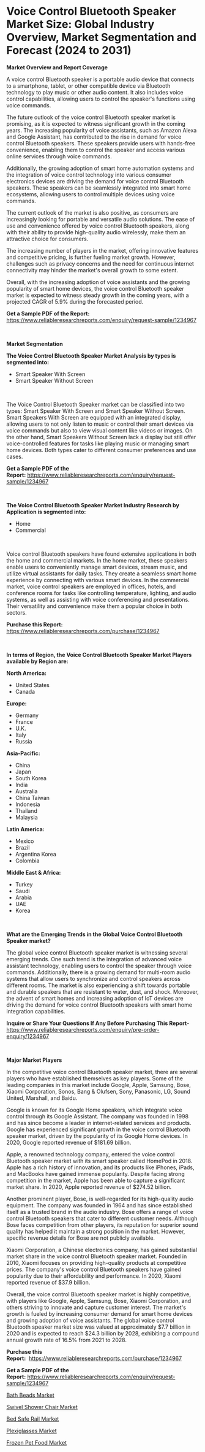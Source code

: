 <p><h1>Voice Control Bluetooth Speaker Market Size: Global Industry Overview, Market Segmentation and Forecast (2024 to 2031)</h1></p><p><strong>Market Overview and Report Coverage</strong></p>
<p><p>A voice control Bluetooth speaker is a portable audio device that connects to a smartphone, tablet, or other compatible device via Bluetooth technology to play music or other audio content. It also includes voice control capabilities, allowing users to control the speaker's functions using voice commands.</p><p>The future outlook of the voice control Bluetooth speaker market is promising, as it is expected to witness significant growth in the coming years. The increasing popularity of voice assistants, such as Amazon Alexa and Google Assistant, has contributed to the rise in demand for voice control Bluetooth speakers. These speakers provide users with hands-free convenience, enabling them to control the speaker and access various online services through voice commands.</p><p>Additionally, the growing adoption of smart home automation systems and the integration of voice control technology into various consumer electronics devices are driving the demand for voice control Bluetooth speakers. These speakers can be seamlessly integrated into smart home ecosystems, allowing users to control multiple devices using voice commands.</p><p>The current outlook of the market is also positive, as consumers are increasingly looking for portable and versatile audio solutions. The ease of use and convenience offered by voice control Bluetooth speakers, along with their ability to provide high-quality audio wirelessly, make them an attractive choice for consumers.</p><p>The increasing number of players in the market, offering innovative features and competitive pricing, is further fueling market growth. However, challenges such as privacy concerns and the need for continuous internet connectivity may hinder the market's overall growth to some extent.</p><p>Overall, with the increasing adoption of voice assistants and the growing popularity of smart home devices, the voice control Bluetooth speaker market is expected to witness steady growth in the coming years, with a projected CAGR of 5.9% during the forecasted period.</p></p>
<p><strong>Get a Sample PDF of the Report:</strong> <a href="https://www.reliableresearchreports.com/enquiry/request-sample/1234967">https://www.reliableresearchreports.com/enquiry/request-sample/1234967</a></p>
<p>&nbsp;</p>
<p><strong>Market Segmentation</strong></p>
<p><strong>The Voice Control Bluetooth Speaker Market Analysis by types is segmented into:</strong></p>
<p><ul><li>Smart Speaker With Screen</li><li>Smart Speaker Without Screen</li></ul></p>
<p>&nbsp;</p>
<p><p>The Voice Control Bluetooth Speaker market can be classified into two types: Smart Speaker With Screen and Smart Speaker Without Screen. Smart Speakers With Screen are equipped with an integrated display, allowing users to not only listen to music or control their smart devices via voice commands but also to view visual content like videos or images. On the other hand, Smart Speakers Without Screen lack a display but still offer voice-controlled features for tasks like playing music or managing smart home devices. Both types cater to different consumer preferences and use cases.</p></p>
<p><strong>Get a Sample PDF of the Report:</strong>&nbsp;<a href="https://www.reliableresearchreports.com/enquiry/request-sample/1234967">https://www.reliableresearchreports.com/enquiry/request-sample/1234967</a></p>
<p>&nbsp;</p>
<p><strong>The Voice Control Bluetooth Speaker Market Industry Research by Application is segmented into:</strong></p>
<p><ul><li>Home</li><li>Commercial</li></ul></p>
<p>&nbsp;</p>
<p><p>Voice control Bluetooth speakers have found extensive applications in both the home and commercial markets. In the home market, these speakers enable users to conveniently manage smart devices, stream music, and utilize virtual assistants for daily tasks. They create a seamless smart home experience by connecting with various smart devices. In the commercial market, voice control speakers are employed in offices, hotels, and conference rooms for tasks like controlling temperature, lighting, and audio systems, as well as assisting with voice conferencing and presentations. Their versatility and convenience make them a popular choice in both sectors.</p></p>
<p><strong>Purchase this Report:</strong>&nbsp; <a href="https://www.reliableresearchreports.com/purchase/1234967">https://www.reliableresearchreports.com/purchase/1234967</a></p>
<p>&nbsp;</p>
<p><strong>In terms of Region, the Voice Control Bluetooth Speaker Market Players available by Region are:</strong></p>
<p>
    <p> <strong> North America: </strong>
        <ul>
            <li>United States</li>
            <li>Canada</li>
        </ul>
        </p> 
    <p> <strong> Europe: </strong>
        <ul>
            <li>Germany</li>
            <li>France</li>
            <li>U.K.</li>
            <li>Italy</li>
            <li>Russia</li>
        </ul>
        </p> 
    <p> <strong> Asia-Pacific: </strong>
        <ul>
            <li>China</li>
            <li>Japan</li>
            <li>South Korea</li>
            <li>India</li>
            <li>Australia</li>
            <li>China Taiwan</li>
            <li>Indonesia</li>
            <li>Thailand</li>
            <li>Malaysia</li>
        </ul>
        </p> 
    <p> <strong> Latin America: </strong>
        <ul>
            <li>Mexico</li>
            <li>Brazil</li>
            <li>Argentina Korea</li>
            <li>Colombia</li>
        </ul>
        </p> 
    <p> <strong> Middle East & Africa: </strong>
        <ul>
            <li>Turkey</li>
            <li>Saudi</li>
            <li>Arabia</li>
            <li>UAE</li>
            <li>Korea</li>
        </ul>
    </p>
    </p>
<p>&nbsp;</p>
<p><strong>What are the Emerging Trends in the Global Voice Control Bluetooth Speaker market?</strong></p>
<p><p>The global voice control Bluetooth speaker market is witnessing several emerging trends. One such trend is the integration of advanced voice assistant technology, enabling users to control the speaker through voice commands. Additionally, there is a growing demand for multi-room audio systems that allow users to synchronize and control speakers across different rooms. The market is also experiencing a shift towards portable and durable speakers that are resistant to water, dust, and shock. Moreover, the advent of smart homes and increasing adoption of IoT devices are driving the demand for voice control Bluetooth speakers with smart home integration capabilities.</p></p>
<p><strong>Inquire or Share Your Questions If Any Before Purchasing This Report</strong>- <a href="https://www.reliableresearchreports.com/enquiry/pre-order-enquiry/1234967">https://www.reliableresearchreports.com/enquiry/pre-order-enquiry/1234967</a></p>
<p>&nbsp;</p>
<p><strong>Major Market Players</strong></p>
<p><p>In the competitive voice control Bluetooth speaker market, there are several players who have established themselves as key players. Some of the leading companies in this market include Google, Apple, Samsung, Bose, Xiaomi Corporation, Sonos, Bang & Olufsen, Sony, Panasonic, LG, Sound United, Marshall, and Baidu.</p><p>Google is known for its Google Home speakers, which integrate voice control through its Google Assistant. The company was founded in 1998 and has since become a leader in internet-related services and products. Google has experienced significant growth in the voice control Bluetooth speaker market, driven by the popularity of its Google Home devices. In 2020, Google reported revenue of $181.69 billion.</p><p>Apple, a renowned technology company, entered the voice control Bluetooth speaker market with its smart speaker called HomePod in 2018. Apple has a rich history of innovation, and its products like iPhones, iPads, and MacBooks have gained immense popularity. Despite facing strong competition in the market, Apple has been able to capture a significant market share. In 2020, Apple reported revenue of $274.52 billion.</p><p>Another prominent player, Bose, is well-regarded for its high-quality audio equipment. The company was founded in 1964 and has since established itself as a trusted brand in the audio industry. Bose offers a range of voice control Bluetooth speakers that cater to different customer needs. Although Bose faces competition from other players, its reputation for superior sound quality has helped it maintain a strong position in the market. However, specific revenue details for Bose are not publicly available.</p><p>Xiaomi Corporation, a Chinese electronics company, has gained substantial market share in the voice control Bluetooth speaker market. Founded in 2010, Xiaomi focuses on providing high-quality products at competitive prices. The company's voice control Bluetooth speakers have gained popularity due to their affordability and performance. In 2020, Xiaomi reported revenue of $37.9 billion.</p><p>Overall, the voice control Bluetooth speaker market is highly competitive, with players like Google, Apple, Samsung, Bose, Xiaomi Corporation, and others striving to innovate and capture customer interest. The market's growth is fueled by increasing consumer demand for smart home devices and growing adoption of voice assistants. The global voice control Bluetooth speaker market size was valued at approximately $7.7 billion in 2020 and is expected to reach $24.3 billion by 2028, exhibiting a compound annual growth rate of 16.5% from 2021 to 2028.</p></p>
<p><strong>Purchase this Report:</strong>&nbsp;&nbsp;<a href="https://www.reliableresearchreports.com/purchase/1234967">https://www.reliableresearchreports.com/purchase/1234967</a></p>
<p></p>
<p><strong>Get a Sample PDF of the Report:</strong>&nbsp;<a href="https://www.reliableresearchreports.com/enquiry/request-sample/1234967">https://www.reliableresearchreports.com/enquiry/request-sample/1234967</a></p>
<p><p><a href="https://github.com/angelajermaine/Market-Research-Report-List-1/blob/main/bath-beads-market.md">Bath Beads Market</a></p><p><a href="https://github.com/mohamedbakry57/Market-Research-Report-List-1/blob/main/swivel-shower-chair-market.md">Swivel Shower Chair Market</a></p><p><a href="https://github.com/sougarounis/Market-Research-Report-List-1/blob/main/bed-safe-rail-market.md">Bed Safe Rail Market</a></p><p><a href="https://www.linkedin.com/pulse/plexiglasses-market-research-report-unlocks-analysis-financial-ogyve/">Plexiglasses Market</a></p><p><a href="https://github.com/laholand/Market-Research-Report-List-1/blob/main/frozen-pet-food-market.md">Frozen Pet Food Market</a></p></p>